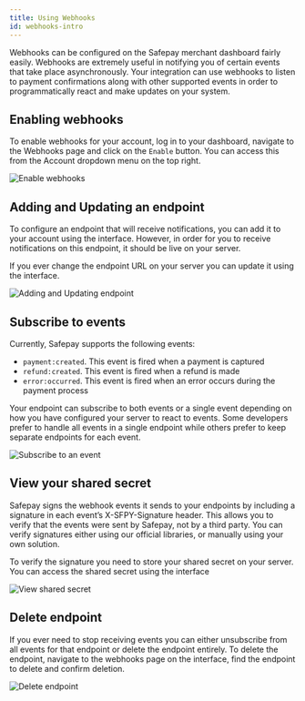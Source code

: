 ```yaml
---
title: Using Webhooks
id: webhooks-intro
---
```


Webhooks can be configured on the Safepay merchant dashboard fairly easily. Webhooks are extremely useful in notifying you of certain events that take place asynchronously. Your integration can use webhooks to listen to payment confirmations along with other supported events in order to programmatically react and make updates on your system.

## Enabling webhooks

To enable webhooks for your account, log in to your dashboard, navigate to the Webhooks page and click on the `Enable` button. You can access this from the Account dropdown menu on the top right.

<img
  src="https://storage.googleapis.com/safepay-docs/webhooks-enable.gif"
  alt="Enable webhooks"
/>

## Adding and Updating an endpoint

To configure an endpoint that will receive notifications, you can add it to your account using the interface. However, in order for you to receive notifications on this endpoint, it should be live on your server.


If you ever change the endpoint URL on your server you can update it using the interface.

<img
  src="https://storage.googleapis.com/safepay-docs/webhooks-create-endpoint.gif"
  alt="Adding and Updating endpoint"
/>

## Subscribe to events

Currently, Safepay supports the following events:

- `payment:created`. This event is fired when a payment is captured
- `refund:created`. This event is fired when a refund is made
- `error:occurred`. This event is fired when an error occurs during the payment process

Your endpoint can subscribe to both events or a single event depending on how you have configured your server to react to events. Some developers prefer to handle all events in a single endpoint while others prefer to keep separate endpoints for each event.

<img
  src="https://storage.googleapis.com/safepay-docs/webhooks-subscribe.gif"
  alt="Subscribe to an event"
/>

## View your shared secret

Safepay signs the webhook events it sends to your endpoints by including a signature in each event’s X-SFPY-Signature header. This allows you to verify that the events were sent by Safepay, not by a third party. You can verify signatures either using our official libraries, or manually using your own solution.

To verify the signature you need to store your shared secret on your server. You can access the shared secret using the interface

<img
  src="https://storage.googleapis.com/safepay-docs/webhooks-view-shared-secret.gif"
  alt="View shared secret"
/>

## Delete endpoint

If you ever need to stop receiving events you can either unsubscribe from all events for that endpoint or delete the endpoint entirely. To delete the endpoint, navigate to the webhooks page on the interface, find the endpoint to delete and confirm deletion.

<img
  src="https://storage.googleapis.com/safepay-docs/webhooks-delete-endpoint.gif"
  alt="Delete endpoint"
/>
